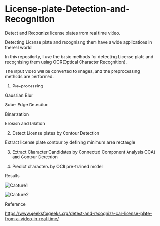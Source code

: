 # License-plate-Detection-and-Recognition
Detect and Recognize license plates from real time video.

Detecting License plate and recognising them have a wide applications in thereal world.

In this repositorty, I use the basic methods for detecting License plate and recognising them using OCR(Optical Character Recognition).

The input video will be converted to images, and the preprocessing methods are performed.

1. Pre-processing

Gaussian Blur

Sobel Edge Detection

Binarization

Erosion and Dilation

2. Detect License plates by Contour Detection

Extract license plate contour by defining minimum area rectangle

3.  Extract Character Candidates by Connected Component Analysis(CCA) and Contour Detection

4. Predict characters by OCR pre-trained model


Results

![Capture1](https://user-images.githubusercontent.com/71822090/133805169-7711e6b3-929b-4f10-b69d-e5108399bf6a.JPG)

![Capture2](https://user-images.githubusercontent.com/71822090/133805224-2ba10115-7a30-4348-831d-2e75c8242841.JPG)

Reference

https://www.geeksforgeeks.org/detect-and-recognize-car-license-plate-from-a-video-in-real-time/









